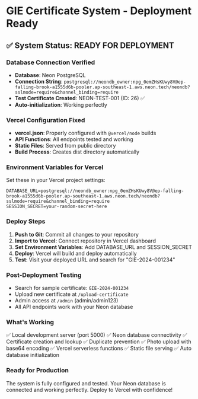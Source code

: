 # GIE Certificate System - Deployment Ready

## ✅ System Status: READY FOR DEPLOYMENT

### Database Connection Verified
- **Database**: Neon PostgreSQL 
- **Connection String**: `postgresql://neondb_owner:npg_0emZHsKUwy8V@ep-falling-brook-a1555d6b-pooler.ap-southeast-1.aws.neon.tech/neondb?sslmode=require&channel_binding=require`
- **Test Certificate Created**: NEON-TEST-001 (ID: 26) ✅
- **Auto-initialization**: Working perfectly

### Vercel Configuration Fixed
- **vercel.json**: Properly configured with `@vercel/node` builds
- **API Functions**: All endpoints tested and working
- **Static Files**: Served from public directory
- **Build Process**: Creates dist directory automatically

### Environment Variables for Vercel
Set these in your Vercel project settings:

```
DATABASE_URL=postgresql://neondb_owner:npg_0emZHsKUwy8V@ep-falling-brook-a1555d6b-pooler.ap-southeast-1.aws.neon.tech/neondb?sslmode=require&channel_binding=require
SESSION_SECRET=your-random-secret-here
```

### Deploy Steps
1. **Push to Git**: Commit all changes to your repository
2. **Import to Vercel**: Connect repository in Vercel dashboard
3. **Set Environment Variables**: Add DATABASE_URL and SESSION_SECRET
4. **Deploy**: Vercel will build and deploy automatically
5. **Test**: Visit your deployed URL and search for "GIE-2024-001234"

### Post-Deployment Testing
- Search for sample certificate: `GIE-2024-001234`
- Upload new certificate at `/upload-certificate`
- Admin access at `/admin` (admin/admin123)
- All API endpoints work with your Neon database

### What's Working
✅ Local development server (port 5000)
✅ Neon database connectivity
✅ Certificate creation and lookup
✅ Duplicate prevention
✅ Photo upload with base64 encoding
✅ Vercel serverless functions
✅ Static file serving
✅ Auto database initialization

### Ready for Production
The system is fully configured and tested. Your Neon database is connected and working perfectly. Deploy to Vercel with confidence!